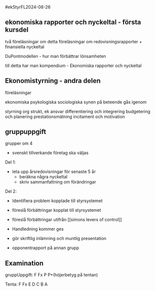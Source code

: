 #ekStyrFL2024-08-26
## ekonomiska rapporter och nyckeltal - första kursdel

två föreläsningar om detta
föreläsningar om redovisningsrapporter + finansiella nyckeltal

DuPontmodellen - hur man förbättrar lönsamheten

till detta har man kompendium - Ekonomiska rapporter och nyckeltal

## Ekonomistyrning - andra delen

föreläsningar

ekonomiska psykologiska sociologiska synen på beteende gås igenom

styrning
org strukt, ek ansvar
differentiering och integrering
budgetering och planering
prestationsmätning
incitament och motivation


## gruppuppgift

grupper om 4
- svenskt tillverkande företag ska väljas

Del 1:
- leta upp årsredovisningar för senaste 5 år
	- beräkna några nyckeltal
	- skriv sammanfattning om förändringar

Del 2: 
- Identifiera problem kopplade till styrsystemet
- föreslå förbättringar kopplat till styrsystemet
- föreslå förbättringar utifrån [[simons levers of control]]

- Handledning kommer ges
- gör skriftlig inlämning och muntlig presentation
- opponentrapport på annan grupp

## Examination

gruppUppgift: F Fx P P+(höjerbetyg på tentan)

Tenta: F Fx E D C B A


